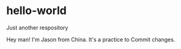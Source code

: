 # hello-world
Just another respository

Hey man!
I'm Jason from China.
It's a practice to Commit changes.
